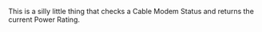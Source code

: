 This is a silly little thing that checks a Cable Modem Status and returns the current Power Rating. 